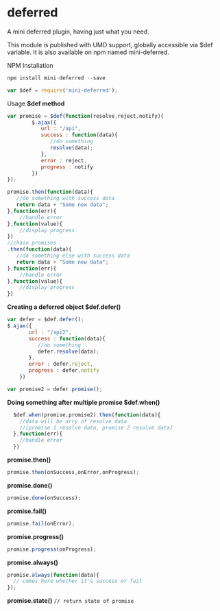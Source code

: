 # deferred
A mini deferred plugin, having just what you need.

This module is published with UMD support, globally accessible via $def variable. It is also available on npm named mini-deferred.

NPM Installation
```js
npm install mini-deferred --save
```
```js
var $def = require('mini-deferred');
```

Usage
**$def method**
```js
var promise = $def(function(resolve,reject,notify){
        $.ajax({
           url : "/api",
           success : function(data){
              //do something
              resolve(data);
           },
           error : reject,
           progress : notify
        })
});

promise.then(function(data){
   //do something with success data
   return data + "Some new data";
},function(err){
    //handle error
},function(value){
    //display progress
})
//chain promises
.then(function(data){
   //do something else with success data
   return data + "Some new data";
},function(err){
    //handle error
},function(value){
    //display progress
})
```

**Creating a deferred object $def.defer()**
```js
var defer = $def.defer();
$.ajax({
       url : "/api2",
       success : function(data){
          //do something
          defer.resolve(data);
       },
       error : defer.reject,
       progress : defer.notify
    })

var promise2 = defer.promise();
```

**Doing something after multiple promise $def.when()**
```js
  $def.when(promise,promise2).then(function(data){
    //data will be arry of resolve data
    //[promise 1 resolve data, promise 2 resolve data]
  },function(err){
    //handle error
  })
```

**promise.then()**
```js
promise.then(onSuccess,onError,onProgress);
```

**promise.done()**
```js
promise.done(onSuccess);
```

**promise.fail()**
```js
promise.fail(onError);
```

**promise.progress()**
```js
promise.progress(onProgress);
```

**promise.always()**
```js
promise.always(function(data){
  // comes here whether it's success or fail
});
```

**promise.state()** `// return state of promise`
